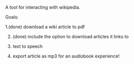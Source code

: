 A tool for interacting with wikipedia.

Goals:

1.(done) download a wiki article to pdf

2. (done) include the option to download articles it links to

3. text to speech

4. export article as mp3 for an audiobook experience!
